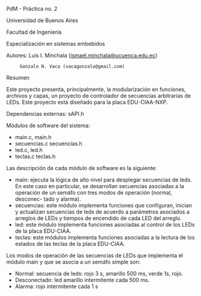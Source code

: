 PdM - Práctica no. 2

Universidad de Buenos Aires

Facultad de Ingeniería

Especialización en sistemas embebidos

Autores: Luis I. Minchala (ismael.minchala@ucuenca.edu.ec)

         Gonzalo N. Vaca (vacagonzalo@gmail.com)


Resumen

Este proyecto presenta, principalmente, la modularización en funciones, 
archivos y capas, un proyecto de controlador de secuencias arbitrarias de LEDs. 
Este proyecto está diseñado para la placa EDU-CIAA-NXP.


Dependencias externas:
sAPI.h


Módulos de software del sistema:
 - main.c, main.h
 - secuencias.c secuencias.h
 - led.c, led.h
 - teclas.c teclas.h

Las descripción de cada módulo de software es la siguiente:
 - main: ejecuta la lógica de alto nivel para desplegar secuencias de leds. En
         este caso en particular, se desarrollan secuencias asociadas a la 
         operación de un semáfo con tres modos de operación (normal, desconec-
         tado y alarma).
 - secuencias: este módulo implementa funciones que configuran, inician y 
               actualizan secuencias de leds de acuerdo a parámetros asociados
               a arreglos de LEDs y tiempos de encendido de cada LED del 
               arreglo.
 - led: este módulo implementa funciones asociadas al control de los LEDs de
        la placa EDU-CIAA.
 - teclas: este módulos implementa funciones asociadas a la lectura de los 
           estados de las teclas de la placa EDU-CIAA.

Los modos de operación de las secuencias de LEDs que implementa el módulo main
y que se asocia a un semáfo simple son:

 - Normal: secuencia de leds: rojo 3 s, amarillo 500 ms, verde 1s, rojo. 
 - Desconectado: led amarillo intermitente cada 500 ms.
 - Alarma: rojo intermitente cada 1 s
